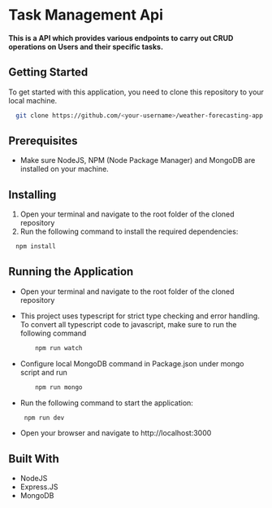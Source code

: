 # Task Management Api


#### This is a API which provides various endpoints to carry out CRUD operations on Users and their specific tasks.

## Getting Started
To get started with this application, you need to clone this repository to your local machine.


```bash
  git clone https://github.com/<your-username>/weather-forecasting-app.git
```


## Prerequisites
- Make sure NodeJS, NPM (Node Package Manager) and MongoDB are installed on your machine.
## Installing
1. Open your terminal and navigate to the root folder of the cloned repository
2. Run the following command to install the required dependencies:
```bash
  npm install
```

## Running the Application
- Open your terminal and navigate to the root folder of the cloned repository
- This project uses typescript for strict type checking and error handling. To convert all typescript code to javascript, make sure to run the following    command
    ```bash
        npm run watch
    ```
- Configure local MongoDB command in Package.json under mongo script and run
    ```bash
        npm run mongo
    ```
- Run the following command to start the application:
   ```bash
    npm run dev
  ```

- Open your browser and navigate to http://localhost:3000


## Built With
- NodeJS
- Express.JS
- MongoDB